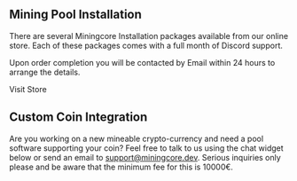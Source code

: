 ## Mining Pool Installation

There are several Miningcore Installation packages available from our online store. Each of these packages comes with a full month of Discord support.

Upon order completion you will be contacted by Email within 24 hours to arrange the details.

<a class="btn">Visit Store</a>

## Custom Coin Integration

Are you working on a new mineable crypto-currency and need a pool software supporting your coin? Feel free to talk to us using the chat widget below or send an email to [support@miningcore.dev](support@miningcore.dev). Serious inquiries only please and be aware that the minimum fee for this is 10000€.

<script type="text/javascript" id="hs-script-loader" async defer src="//js-eu1.hs-scripts.com/25078611.js"></script>
